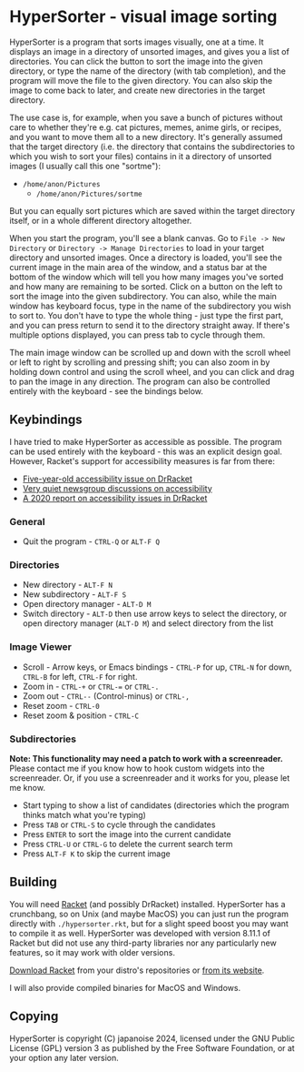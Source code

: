 # HyperSorter - visual image sorting

HyperSorter is a program that sorts images visually, one at a time.  It displays
an image in a directory of unsorted images, and gives you a list of directories.
You can click the button to sort the image into the given directory, or type the
name of the directory (with tab completion), and the program will move the file
to the given directory. You can also skip the image to come back to later, and
create new directories in the target directory.

The use case is, for example, when you save a bunch of pictures without care to
whether they're e.g. cat pictures, memes, anime girls, or recipes, and you want
to move them all to a new directory. It's generally assumed that the target
directory (i.e. the directory that contains the subdirectories to which you wish
to sort your files) contains in it a directory of unsorted images (I usually
call this one "sortme"):

* `/home/anon/Pictures`
  - `/home/anon/Pictures/sortme`

But you can equally sort pictures which are saved within the target directory
itself, or in a whole different directory altogether.

When you start the program, you'll see a blank canvas. Go to
`File -> New Directory` or `Directory -> Manage Directories` to load in your
target directory and unsorted images. Once a directory is loaded, you'll see the
current image in the main area of the window, and a status bar at the bottom of
the window which will tell you how many images you've sorted and how many are
remaining to be sorted. Click on a button on the left to sort the image into the
given subdirectory. You can also, while the main window has keyboard focus, type
in the name of the subdirectory you wish to sort to. You don't have to type the
whole thing - just type the first part, and you can press return to send it to
the directory straight away. If there's multiple options displayed, you can
press tab to cycle through them.

The main image window can be scrolled up and down with the scroll wheel or left
to right by scrolling and pressing shift; you can also zoom in by holding down
control and using the scroll wheel, and you can click and drag to pan the image
in any direction. The program can also be controlled entirely with the
keyboard - see the bindings below.

## Keybindings

I have tried to make HyperSorter as accessible as possible. The program can be
used entirely with the keyboard - this was an explicit design goal. However,
Racket's support for accessibility measures is far from there:

- [Five-year-old accessibility issue on
  DrRacket](https://github.com/racket/drracket/issues/219)
- [Very quiet newsgroup discussions on
  accessibility](https://groups.google.com/g/racket-users/c/JTNyF1cR8dQ)
- [A 2020 report on accessibility issues in
  DrRacket](https://www.cameronkleung.com/project/drracket-accessibility)

### General

- Quit the program - `CTRL-Q` or `ALT-F Q`

### Directories

- New directory - `ALT-F N`
- New subdirectory - `ALT-F S`
- Open directory manager - `ALT-D M`
- Switch directory - `ALT-D` then use arrow keys to select the directory, or
  open directory manager (`ALT-D M`) and select directory from the list

### Image Viewer

- Scroll - Arrow keys, or Emacs bindings - `CTRL-P` for up, `CTRL-N` for down,
  `CTRL-B` for left, `CTRL-F` for right.
- Zoom in - `CTRL-+` or `CTRL-=` or `CTRL-.`
- Zoom out - `CTRL--` (Control-minus) or `CTRL-,`
- Reset zoom - `CTRL-0`
- Reset zoom & position - `CTRL-C`

### Subdirectories

**Note: This functionality may need a patch to work with a screenreader.**
Please contact me if you know how to hook custom widgets into the screenreader.
Or, if you use a screenreader and it works for you, please let me know.

- Start typing to show a list of candidates (directories which the program
  thinks match what you're typing)
- Press `TAB` or `CTRL-S` to cycle through the candidates
- Press `ENTER` to sort the image into the current candidate
- Press `CTRL-U` or `CTRL-G` to delete the current search term
- Press `ALT-F K` to skip the current image

## Building

You will need [Racket][racket] (and possibly DrRacket) installed. HyperSorter
has a crunchbang, so on Unix (and maybe MacOS) you can just run the program
directly with `./hypersorter.rkt`, but for a slight speed boost you may want to
compile it as well. HyperSorter was developed with version 8.11.1 of Racket but
did not use any third-party libraries nor any particularly new features, so it
may work with older versions.

[Download Racket][racket] from your distro's repositories or [from its
website][racket].

I will also provide compiled binaries for MacOS and Windows.

[racket]: https://download.racket-lang.org/

## Copying

HyperSorter is copyright (C) japanoise 2024, licensed under the GNU Public
License (GPL) version 3 as published by the Free Software Foundation, or at your
option any later version.
